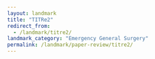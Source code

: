 ```yaml
---
layout: landmark
title: "TITRe2"
redirect_from:
  - /landmark/titre2/
landmark_category: "Emergency General Surgery"
permalink: /landmark/paper-review/titre2/
---
```


<!-- Replace this with article content for TITRe2 -->

